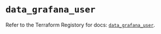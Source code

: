 # `data_grafana_user`

Refer to the Terraform Registory for docs: [`data_grafana_user`](https://registry.terraform.io/providers/grafana/grafana/3.16.0/docs/data-sources/user).
